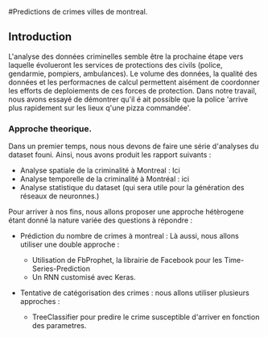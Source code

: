 #Predictions de crimes villes de montreal.

## Introduction
L'analyse des données criminelles semble être la prochaine étape vers laquelle évolueront les services de protections des civils (police, gendarmie, pompiers, ambulances). Le volume des données, la qualité des données et les performacnes de calcul permettent aisément de coordonner les efforts de deploiements de ces forces de protection. Dans notre travail, nous avons essayé de démontrer qu'il é ait possible que la police 'arrive plus rapidement sur les lieux q'une pizza commandée'.

### Approche theorique.

Dans un premier temps, nous nous devons de faire une série d'analyses du dataset founi. Ainsi, nous avons produit les rapport suivants : 
- Analyse spatiale de la criminalité à Montreal : Ici
- Analyse temporelle de la criminalité à Montréal : ici
- Analyse statistique du dataset (qui sera utile pour la génération des réseaux de neuronnes.)

Pour arriver à nos fins, nous allons proposer une approche hétèrogene étant donné la nature variée des questions à répondre :

 - Prédiction du nombre de crimes à montreal : Là aussi, nous allons utiliser une double approche :
    - Utilisation de FbProphet, la librairie de Facebook pour les Time-Series-Prediction
    - Un RNN customisé avec Keras.

- Tentative de catégorisation des crimes : nous allons utiliser plusieurs approches :
    - TreeClassifier pour predire le crime susceptible d'arriver en fonction des parametres.